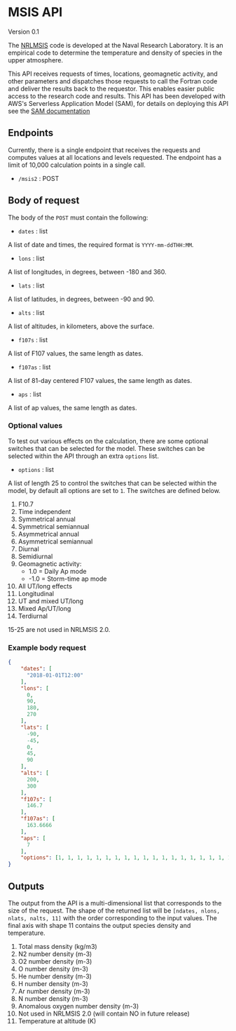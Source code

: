 # MSIS API

Version 0.1

The [NRLMSIS](https://www.nrl.navy.mil/ssd/branches/7630/modeling-upper-atmosphere) code is developed at the Naval Research Laboratory. It is an empirical code to determine the temperature and density of species in the upper atmosphere.

This API receives requests of times, locations, geomagnetic activity, and other parameters and dispatches those requests to call the Fortran code and deliver the results back to the requestor. This enables easier public access to the research code and results. This API has been developed with AWS's Serverless Application Model (SAM), for details on deploying this API see the [SAM documentation](SAM_README.md)

## Endpoints

Currently, there is a single endpoint that receives the requests and computes values at all locations and levels requested. The endpoint has a limit of 10,000 calculation points in a single call.

- `/msis2` : POST


## Body of request
The body of the `POST` must contain the following:

- `dates` : list

A list of date and times, the required format is `YYYY-mm-ddTHH:MM`.

- `lons` : list

A list of longitudes, in degrees, between -180 and 360.

- `lats` : list

A list of latitudes, in degrees, between -90 and 90.

- `alts` : list

A list of altitudes, in kilometers, above the surface.

- `f107s` : list

A list of F107 values, the same length as dates.

- `f107as` : list

A list of 81-day centered F107 values, the same length as dates.

- `aps` : list

A list of ap values, the same length as dates.

### Optional values

To test out various effects on the calculation, there are some optional switches that can be selected for the model. These switches can be selected within the API through an extra `options` list.

- `options` : list

A list of length 25 to control the switches that can be selected within the model, by default all options are set to `1`. The switches are defined below.

1. F10.7
2. Time independent
3. Symmetrical annual
4. Symmetrical semiannual
5. Asymmetrical annual
6. Asymmetrical semiannual
7. Diurnal
8. Semidiurnal
9. Geomagnetic activity:
    - 1.0 = Daily Ap mode
    - -1.0 = Storm-time ap mode
10. All UT/long effects
11. Longitudinal
12. UT and mixed UT/long
13. Mixed Ap/UT/long
14. Terdiurnal

15-25 are not used in NRLMSIS 2.0.

### Example body request

```json
{
    "dates": [
      "2018-01-01T12:00"
    ],
    "lons": [
      0,
      90,
      180,
      270
    ],
    "lats": [
      -90,
      -45,
      0,
      45,
      90
    ],
    "alts": [
      200,
      300
    ],
    "f107s": [
      146.7
    ],
    "f107as": [
      163.6666
    ],
    "aps": [
      7
    ],
    "options": [1, 1, 1, 1, 1, 1, 1, 1, 1, 1, 1, 1, 1, 1, 1, 1, 1, 1, 1, 1, 1, 1, 1, 1, 1]
}
```

## Outputs

The output from the API is a multi-dimensional list that corresponds to the size of the request. The shape of the returned list will be `[ndates, nlons, nlats, nalts, 11]` with the order corresponding to the input values. The final axis with shape 11 contains the output species density and temperature.

1. Total mass density (kg/m3)
2. N2 number density (m-3)
3. O2 number density (m-3)
4. O number density (m-3)
5. He number density (m-3)
6. H number density (m-3)
7. Ar number density (m-3)
8. N number density (m-3)
9. Anomalous oxygen number density (m-3)
10. Not used in NRLMSIS 2.0 (will contain NO in future release)
11. Temperature at altitude (K)

